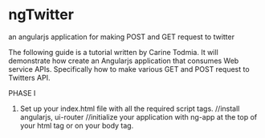 # ngTwitter
an angularjs application for making POST and GET request to twitter

The following guide is a tutorial written by Carine Todmia. It will demonstrate how create an Angularjs application that consumes Web service APIs. Specifically how to make various GET and POST request to Twitters API. 

PHASE I

1. Set up your index.html file with all the required script tags. 
	//install angularjs, ui-router
	//initialize your application with ng-app at the top of your html tag or on your body tag. 
